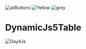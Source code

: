 ![allButtons](https://github.com/Mohamadmahgoub910/DynamicJs5Table/assets/77107638/6ea43549-97f0-43af-9a1f-a0b7b3075afd)
![Yellow](https://github.com/Mohamadmahgoub910/DynamicJs5Table/assets/77107638/2dda1a81-947c-4277-a3b3-988d27304408)
![grey](https://github.com/Mohamadmahgoub910/DynamicJs5Table/assets/77107638/96020d71-3042-4bca-b8db-2964e2b7e9f6)
# DynamicJs5Table
![Day4Js](https://github.com/Mohamadmahgoub910/DynamicJs5Table/assets/77107638/57335154-052d-424f-a6e7-c46dbcd14c66)

